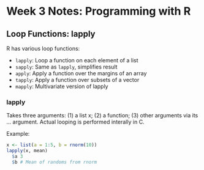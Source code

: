# Week 3 Notes: Programming with R

## Loop Functions: lapply

R has various loop functions:

* `lapply`: Loop a function on each element of a list
* `sapply`: Same as `lapply`, simplifies result
* `apply`: Apply a function over the margins of an array
* `tapply`: Apply a function over subsets of a vector
* `mapply`: Multivariate version of lapply

### lapply
Takes three arguments: (1) a list x; (2) a function; 
(3) other arguments via its ... argument. Actual
looping is performed interally in C.

Example:
```R
x <- list(a = 1:5, b = rnorm(10))
lapply(x, mean)
  $a 3
  $b # Mean of randoms from rnorm
```
